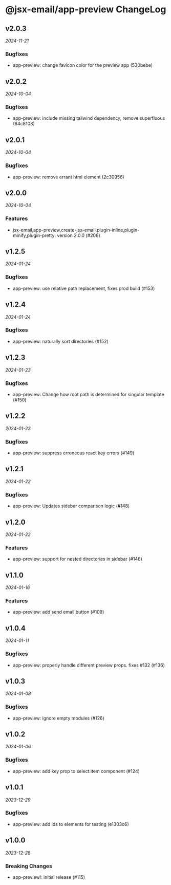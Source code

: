 # @jsx-email/app-preview ChangeLog

## v2.0.3

_2024-11-21_

### Bugfixes

- app-preview: change favicon color for the preview app (530bebe)

## v2.0.2

_2024-10-04_

### Bugfixes

- app-preview: include missing tailwind dependency, remove superfluous (84c8108)

## v2.0.1

_2024-10-04_

### Bugfixes

- app-preview: remove errant html element (2c30956)

## v2.0.0

_2024-10-04_

### Features

- jsx-email,app-preview,create-jsx-email,plugin-inline,plugin-minify,plugin-pretty: version 2.0.0 (#206)

## v1.2.5

_2024-01-24_

### Bugfixes

- app-preview: use relative path replacement, fixes prod build (#153)

## v1.2.4

_2024-01-24_

### Bugfixes

- app-preview: naturally sort directories (#152)

## v1.2.3

_2024-01-23_

### Bugfixes

- app-preview: Change how root path is determined for singular template (#150)

## v1.2.2

_2024-01-23_

### Bugfixes

- app-preview: suppress erroneous react key errors (#149)

## v1.2.1

_2024-01-22_

### Bugfixes

- app-preview: Updates sidebar comparison logic (#148)

## v1.2.0

_2024-01-22_

### Features

- app-preview: support for nested directories in sidebar (#146)

## v1.1.0

_2024-01-16_

### Features

- app-preview: add send email button (#109)

## v1.0.4

_2024-01-11_

### Bugfixes

- app-preview: properly handle different preview props. fixes #132 (#136)

## v1.0.3

_2024-01-08_

### Bugfixes

- app-preview: ignore empty modules (#126)

## v1.0.2

_2024-01-06_

### Bugfixes

- app-preview: add key prop to select.item component (#124)

## v1.0.1

_2023-12-29_

### Bugfixes

- app-preview: add ids to elements for testing (e1303c6)

## v1.0.0

_2023-12-28_

### Breaking Changes

- app-preview!: initial release (#115)
